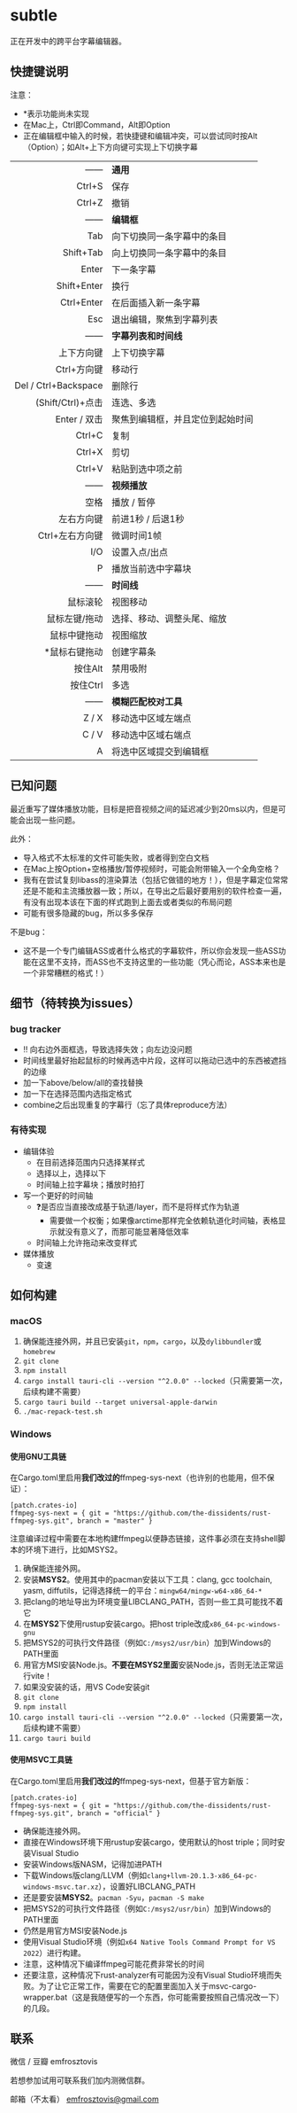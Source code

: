 # subtle

正在开发中的跨平台字幕编辑器。

## 快捷键说明

注意：
- *表示功能尚未实现
- 在Mac上，Ctrl即Command，Alt即Option
- 正在编辑框中输入的时候，若快捷键和编辑冲突，可以尝试同时按Alt（Option）；如Alt+上下方向键可实现上下切换字幕

|||
|--:|:--|
|——| **通用** |
| Ctrl+S | 保存 |
| Ctrl+Z | 撤销 |
|——| **编辑框** |
| Tab  | 向下切换同一条字幕中的条目 |
| Shift+Tab |  向上切换同一条字幕中的条目|
| Enter  | 下一条字幕 |
| Shift+Enter | 换行 |
| Ctrl+Enter | 在后面插入新一条字幕 |
| Esc | 退出编辑，聚焦到字幕列表 |
|——| **字幕列表和时间线** |
| 上下方向键 | 上下切换字幕 |
| Ctrl+方向键 | 移动行 |
| Del / Ctrl+Backspace | 删除行 |
| (Shift/Ctrl)+点击 | 连选、多选 |
| Enter / 双击 | 聚焦到编辑框，并且定位到起始时间 |
| Ctrl+C | 复制 |
| Ctrl+X | 剪切 |
| Ctrl+V | 粘贴到选中项之前 |
|——| **视频播放** |
| 空格 | 播放 / 暂停 |
| 左右方向键 | 前进1秒 / 后退1秒 |
| Ctrl+左右方向键 | 微调时间1帧 |
| I/O | 设置入点/出点 |
| P | 播放当前选中字幕块 |
|——| **时间线** |
| 鼠标滚轮 | 视图移动 |
| 鼠标左键/拖动 | 选择、移动、调整头尾、缩放 |
| 鼠标中键拖动 | 视图缩放 |
| *鼠标右键拖动 | 创建字幕条 |
| 按住Alt | 禁用吸附 |
| 按住Ctrl | 多选 |
|——|**模糊匹配校对工具**|
| Z / X | 移动选中区域左端点 |
| C / V | 移动选中区域右端点 |
| A | 将选中区域提交到编辑框 |

## 已知问题

最近重写了媒体播放功能，目标是把音视频之间的延迟减少到20ms以内，但是可能会出现一些问题。

此外：
- 导入格式不太标准的文件可能失败，或者得到空白文档
- 在Mac上按Option+空格播放/暂停视频时，可能会附带输入一个全角空格？
- 我有在尝试复刻libass的渲染算法（包括它做错的地方！），但是字幕定位常常还是不能和主流播放器一致；所以，在导出之后最好要用别的软件检查一遍，有没有出现本该在下面的样式跑到上面去或者类似的布局问题
- 可能有很多隐藏的bug，所以多多保存

不是bug：
- 这不是一个专门编辑ASS或者什么格式的字幕软件，所以你会发现一些ASS功能在这里不支持，而ASS也不支持这里的一些功能（凭心而论，ASS本来也是一个非常糟糕的格式！）

## 细节（待转换为issues）

### bug tracker
- ‼️ 向右边外面框选，导致选择失效；向左边没问题
- 时间线里最好抬起鼠标的时候再选中片段，这样可以拖动已选中的东西被遮挡的边缘
- 加一下above/below/all的查找替换
- 加一下在选择范围内选指定格式
- combine之后出现重复的字幕行（忘了具体reproduce方法）

### 有待实现
- 编辑体验
  - 在目前选择范围内只选择某样式
  - 选择以上，选择以下
  - 时间轴上拉字幕块；播放时拍打
- 写一个更好的时间轴
  - ❓是否应当直接改成基于轨道/layer，而不是将样式作为轨道
    - 需要做一个权衡；如果像arctime那样完全依赖轨道化时间轴，表格显示就没有意义了，而那可能显著降低效率
  - 时间轴上允许拖动来改变样式
- 媒体播放
  - 变速

## 如何构建

### macOS

1. 确保能连接外网，并且已安装`git`，`npm`，`cargo`，以及`dylibbundler`或`homebrew`
2. `git clone`
3. `npm install`
4. `cargo install tauri-cli --version "^2.0.0" --locked`（只需要第一次，后续构建不需要）
5. `cargo tauri build --target universal-apple-darwin`
6. `./mac-repack-test.sh`

### Windows

#### 使用GNU工具链

在Cargo.toml里启用**我们改过的**ffmpeg-sys-next（也许别的也能用，但不保证）：
```
[patch.crates-io]
ffmpeg-sys-next = { git = "https://github.com/the-dissidents/rust-ffmpeg-sys.git", branch = "master" }
```

注意编译过程中需要在本地构建ffmpeg以便静态链接，这件事必须在支持shell脚本的环境下进行，比如MSYS2。

1. 确保能连接外网。
2. 安装**MSYS2**。使用其中的pacman安装以下工具：clang, gcc toolchain, yasm, diffutils，记得选择统一的平台：`mingw64/mingw-w64-x86_64-*`
3. 把clang的地址导出为环境变量LIBCLANG_PATH，否则一些工具可能找不着它
4. 在**MSYS2**下使用rustup安装cargo。把host triple改成`x86_64-pc-windows-gnu`
5. 把MSYS2的可执行文件路径（例如`C:/msys2/usr/bin`）加到Windows的PATH里面
6. 用官方MSI安装Node.js。**不要在MSYS2里面**安装Node.js，否则无法正常运行vite！
7. 如果没安装的话，用VS Code安装git
8. `git clone`
9. `npm install`
10. `cargo install tauri-cli --version "^2.0.0" --locked`（只需要第一次，后续构建不需要）
11. `cargo tauri build`

#### 使用MSVC工具链

在Cargo.toml里启用**我们改过的**ffmpeg-sys-next，但基于官方新版：
```
[patch.crates-io]
ffmpeg-sys-next = { git = "https://github.com/the-dissidents/rust-ffmpeg-sys.git", branch = "official" }
```

- 确保能连接外网。
- 直接在Windows环境下用rustup安装cargo，使用默认的host triple；同时安装Visual Studio
- 安装Windows版NASM，记得加进PATH
- 下载Windows版clang/LLVM（例如`clang+llvm-20.1.3-x86_64-pc-windows-msvc.tar.xz`），设置好LIBCLANG_PATH
- 还是要安装**MSYS2**。`pacman -Syu`，`pacman -S make`
- 把MSYS2的可执行文件路径（例如`C:/msys2/usr/bin`）加到Windows的PATH里面
- 仍然是用官方MSI安装Node.js
- 使用Visual Studio环境（例如`x64 Native Tools Command Prompt for VS 2022`）进行构建。
- 注意，这种情况下编译ffmpeg可能花费非常长的时间
- 还要注意，这种情况下rust-analyzer有可能因为没有Visual Studio环境而失败。为了让它正常工作，需要在它的配置里面加入关于msvc-cargo-wrapper.bat（这是我随便写的一个东西，你可能需要按照自己情况改一下）的几段。


## 联系

微信 / 豆瓣 emfrosztovis

若想参加试用可联系我们加内测微信群。

邮箱（不太看） emfrosztovis@gmail.com
